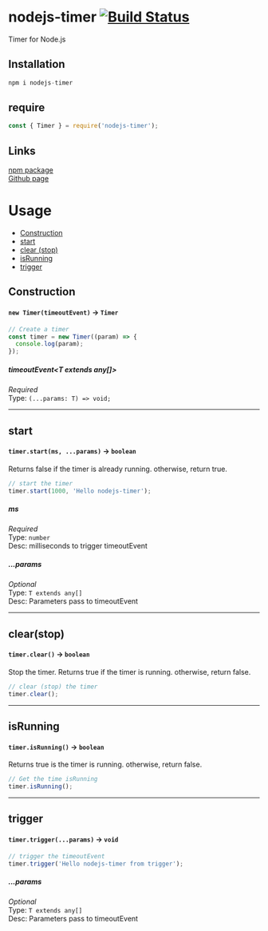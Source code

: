 # nodejs-timer [![Build Status](https://travis-ci.org/a179346/nodejs-timer.svg?branch=main)](https://travis-ci.org/a179346/nodejs-timer)
Timer for Node.js

## Installation
```js
npm i nodejs-timer
```
## require
```js
const { Timer } = require('nodejs-timer');
```

## Links
[npm package](https://www.npmjs.com/package/nodejs-timer)
<br>
[Github page](https://github.com/a179346/nodejs-timer)

# Usage
  * [Construction](#Construction)
  * [start](#start)
  * [clear (stop)](#clearstop)
  * [isRunning](#isRunning)
  * [trigger](#trigger)
## Construction
#### `new Timer(timeoutEvent)` -> `Timer`
```js
// Create a timer
const timer = new Timer((param) => {
  console.log(param);
});
```
##### timeoutEvent<T extends any[]>
*Required*  
Type: `(...params: T) => void;`

---

## start
#### `timer.start(ms, ...params)` -> `boolean`
Returns false if the timer is already running. otherwise, return true.
```js
// start the timer
timer.start(1000, 'Hello nodejs-timer');
```
##### ms
*Required*  
Type: `number`   
Desc: milliseconds to trigger timeoutEvent
##### ...params
*Optional*  
Type: `T extends any[]`   
Desc: Parameters pass to timeoutEvent

---

## clear(stop)
#### `timer.clear()` -> `boolean`
Stop the timer. Returns true if the timer is running. otherwise, return false.
```js
// clear (stop) the timer
timer.clear();
```

---

## isRunning
#### `timer.isRunning()` -> `boolean`
Returns true is the timer is running. otherwise, return false.
```js
// Get the time isRunning
timer.isRunning();
```

---

## trigger
#### `timer.trigger(...params)` -> `void`
```js
// trigger the timeoutEvent
timer.trigger('Hello nodejs-timer from trigger');
```
##### ...params
*Optional*  
Type: `T extends any[]`   
Desc: Parameters pass to timeoutEvent